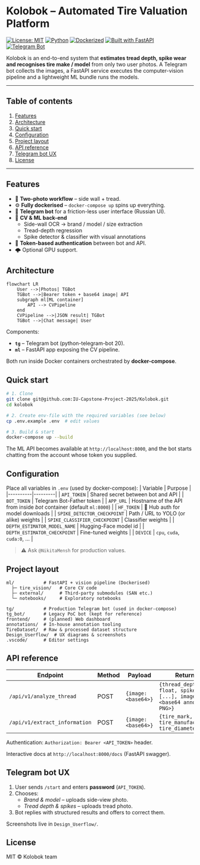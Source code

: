# Kolobok – Automated Tire Valuation Platform

[![License: MIT](https://img.shields.io/badge/License-MIT-yellow.svg)](LICENSE)
[![Python](https://img.shields.io/badge/Python-3.10%20%7C%203.11-blue)](#)
[![Dockerized](https://img.shields.io/badge/Docker-ready-blue)](docker-compose.yaml)
[![Built with FastAPI](https://img.shields.io/badge/Built%20with-FastAPI-green)](https://fastapi.tiangolo.com/)
[![Telegram Bot](https://img.shields.io/badge/Telegram-Bot-blue)](#)

Kolobok is an end-to-end system that **estimates tread depth, spike wear and recognises tire make / model** from only two user photos.  A Telegram bot collects the images, a FastAPI service executes the computer-vision pipeline and a lightweight ML bundle runs the models.

---

## Table of contents
1. [Features](#features)
2. [Architecture](#architecture)
3. [Quick start](#quick-start)
4. [Configuration](#configuration)
5. [Project layout](#project-layout)
6. [API reference](#api-reference)
7. [Telegram bot UX](#telegram-bot-ux)
8. [License](#license)

---

## Features
* 📸 **Two-photo workflow** – side wall + tread.
* ⚙️ **Fully dockerised** – `docker-compose up` spins up everything.
* 🤖 **Telegram bot** for a friction-less user interface (Russian UI).
* 🧠 **CV & ML back-end**
  * Side-wall OCR → brand / model / size extraction
  * Tread-depth regression
  * Spike detector & classifier with visual annotations
* 🔐 **Token-based authentication** between bot and API.
* 🌩️ Optional GPU support.

## Architecture
```mermaid
flowchart LR
    User -->|Photos| TGBot
    TGBot -->|Bearer token + base64 image| API
    subgraph ml[ML container]
        API --> CVPipeline
    end
    CVPipeline -->|JSON result| TGBot
    TGBot -->|Chat message| User
```
Components:
* **`tg`** – Telegram bot (python-telegram-bot 20).
* **`ml`** – FastAPI app exposing the CV pipeline.

Both run inside Docker containers orchestrated by **docker-compose**.

## Quick start
```bash
# 1. Clone
git clone git@github.com:IU-Capstone-Project-2025/Kolobok.git
cd kolobok

# 2. Create env-file with the required variables (see below)
cp .env.example .env  # edit values

# 3. Build & start
docker-compose up --build
```
The ML API becomes available at `http://localhost:8000`, and the bot starts chatting from the account whose token you supplied.

## Configuration
Place all variables in `.env` (used by docker-compose):
| Variable | Purpose |
|----------|---------|
| `API_TOKEN` | Shared secret between bot and API |
| `BOT_TOKEN` | Telegram Bot-Father token |
| `APP_URL`   | Hostname of the API from inside *bot* container (default `ml:8000`) |
| `HF_TOKEN`  | 🤗 Hub auth for model downloads |
| `SPIKE_DETECTOR_CHECKPOINT` | Path / URL to YOLO (or alike) weights |
| `SPIKE_CLASSIFIER_CHECKPOINT` | Classifier weights |
| `DEPTH_ESTIMATOR_MODEL_NAME` | Hugging-Face model id |
| `DEPTH_ESTIMATOR_CHECKPOINT` | Fine-tuned weights |
| `DEVICE` | `cpu`, `cuda`, `cuda:0`, … |

> ⚠️  Ask `@NikitaMensh` for production values.

## Project layout
```text
ml/           # FastAPI + vision pipeline (Dockerised)
  ├─ tire_vision/   # Core CV code
  ├─ external/      # Third-party submodules (SAN etc.)
  └─ notebooks/     # Exploratory notebooks

tg/           # Production Telegram bot (used in docker-compose)
tg_bot/       # Legacy PoC bot (kept for reference)
frontend/     # (planned) Web dashboard
annotations/  # In-house annotation tooling
TireDataset/  # Raw & processed dataset structure
Design_Userflow/  # UX diagrams & screenshots
.vscode/      # Editor settings
```

## API reference
| Endpoint | Method | Payload | Returns |
|----------|--------|---------|---------|
| `/api/v1/analyze_thread` | POST | `{image: <base64>}` | `{thread_depth: float, spikes: [...], image: <base64 annotated PNG>}` |
| `/api/v1/extract_information` | POST | `{image: <base64>}` | `{tire_mark, tire_manufacturer, tire_diameter}` |
Authentication: `Authorization: Bearer <API_TOKEN>` header.

Interactive docs at `http://localhost:8000/docs` (FastAPI swagger).

## Telegram bot UX
1. User sends `/start` and enters **password** (`API_TOKEN`).
2. Chooses:
   * *Brand & model* – uploads side-view photo.
   * *Tread depth & spikes* – uploads tread photo.
3. Bot replies with structured results and offers to correct them.

Screenshots live in `Design_Userflow/`.

## License
MIT © Kolobok team
